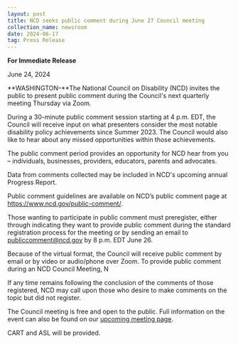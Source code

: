 ```yaml
---
layout: post
title: NCD seeks public comment during June 27 Council meeting
collection_name: newsroom
date: 2024-06-17
tag: Press Release
---
```

**For Immediate Release**

June 24, 2024

**WASHINGTON–**The National Council on Disability (NCD) invites the public to present public comment during the Council's next quarterly meeting Thursday via Zoom.

During a 30-minute public comment session starting at 4 p.m. EDT, the Council will receive input on what presenters consider the most notable disability policy achievements since Summer 2023. The Council would also like to hear about any missed opportunities within those achievements.

The public comment period provides an opportunity for NCD hear from you – individuals, businesses, providers, educators, parents and advocates. 

Data from comments collected may be included in NCD's upcoming annual Progress Report.

Public comment guidelines are available on NCD’s public comment page at <https://www.ncd.gov/public-comment/>.

Those wanting to participate in public comment must preregister, either through indicating they want to provide public comment during the standard registration process for the meeting or by sending an email to publiccomment@ncd.gov by 8 p.m. EDT June 26. 

Because of the virtual format, the Council will receive public comment by email or by video or audio/phone over Zoom. To provide public comment during an NCD Council Meeting, N

If any time remains following the conclusion of the comments of those registered, NCD may call upon those who desire to make comments on the topic but did not register.

The Council meeting is free and open to the public. Full information on the event can also be found on our [upcoming meeting page](https://www.ncd.gov/meeting/2024-06-27-june-27-2024-council-meeting/).

CART and ASL will be provided.
